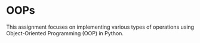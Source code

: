 # OOPs
This assignment focuses on implementing various types of operations using Object-Oriented Programming (OOP) in Python. 
